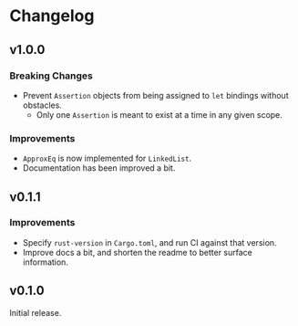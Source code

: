 # Changelog

## v1.0.0

### Breaking Changes

- Prevent `Assertion` objects from being assigned to `let` bindings without obstacles.
  - Only one `Assertion` is meant to exist at a time in any given scope.

### Improvements

- `ApproxEq` is now implemented for `LinkedList`.
- Documentation has been improved a bit.

## v0.1.1

### Improvements

- Specify `rust-version` in `Cargo.toml`, and run CI against that version.
- Improve docs a bit, and shorten the readme to better surface information.

## v0.1.0

Initial release.
